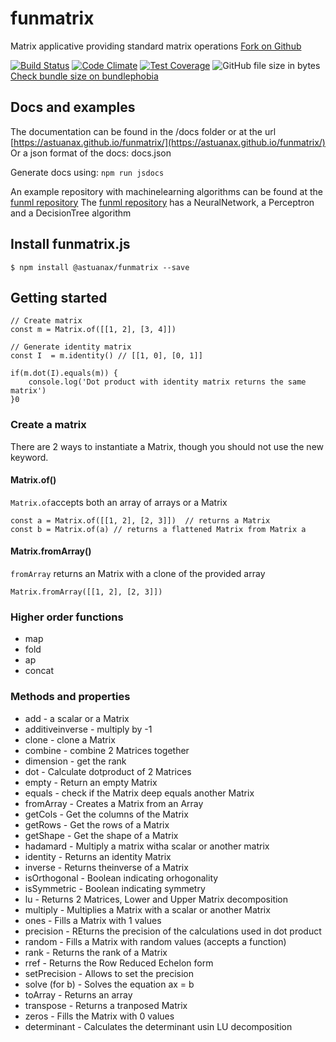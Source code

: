 # funmatrix
Matrix applicative providing standard matrix operations [Fork on Github](https://github.com/astuanax/funmatrix)

[![Build Status](https://travis-ci.org/astuanax/funmatrix.svg?branch=master)](https://travis-ci.org/astuanax/funmatrix)  [![Code Climate](https://codeclimate.com/github/astuanax/funmatrix/badges/gpa.svg)](https://codeclimate.com/github/astuanax/funmatrix) [![Test Coverage](https://api.codeclimate.com/v1/badges/863475b9e13c7ebfb711/test_coverage)](https://codeclimate.com/github/astuanax/funmatrix/test_coverage) ![GitHub file size in bytes](https://img.badgesize.io/astuanax/funmatrix/master/lib/@astuanax/funmatrix.min.js.svg?compression=gzip)  [Check bundle size on bundlephobia](https://bundlephobia.com/result?p=fun.js@1.0.3)

## Docs and examples

The documentation can be found in the /docs folder or at the url [https://astuanax.github.io/funmatrix/](https://astuanax.github.io/funmatrix/)
Or a json format of the docs: docs.json

Generate docs using:  ```npm run jsdocs```

An example repository with machinelearning algorithms can be found at the [funml repository](https://github.com/astuanax/funml)
The [funml repository](https://github.com/astuanax/funml) has a NeuralNetwork, a Perceptron and a DecisionTree algorithm 

## Install funmatrix.js

```$ npm install @astuanax/funmatrix --save``` 

## Getting started

```
// Create matrix
const m = Matrix.of([[1, 2], [3, 4]])

// Generate identity matrix
const I  = m.identity() // [[1, 0], [0, 1]]

if(m.dot(I).equals(m)) {
    console.log('Dot product with identity matrix returns the same matrix')
}0
```

### Create a matrix

There are 2 ways to instantiate a Matrix, though you should not use the new keyword.

#### Matrix.of()
`Matrix.of`accepts both an array of arrays or a Matrix

````
const a = Matrix.of([[1, 2], [2, 3]])  // returns a Matrix
const b = Matrix.of(a) // returns a flattened Matrix from Matrix a
```` 

#### Matrix.fromArray()
`fromArray` returns an Matrix with a clone of the provided array 

```
Matrix.fromArray([[1, 2], [2, 3]])
```


### Higher order functions

* map
* fold
* ap
* concat

### Methods and properties

* add -  a scalar or a Matrix
* additiveinverse - multiply by  -1
* clone - clone a Matrix
* combine - combine 2 Matrices together
* dimension - get the rank
* dot - Calculate dotproduct of 2 Matrices
* empty - Return an empty Matrix
* equals - check if the Matrix deep equals another Matrix
* fromArray - Creates a Matrix from an Array
* getCols - Get the columns of the Matrix
* getRows - Get the rows of a Matrix
* getShape - Get the shape of a Matrix
* hadamard - Multiply a matrix witha  scalar or another matrix
* identity - Returns an identity Matrix
* inverse - Returns theinverse of a Matrix
* isOrthogonal - Boolean indicating orhogonality
* isSymmetric - Boolean indicating symmetry
* lu - Returns 2 Matrices, Lower and Upper Matrix decomposition
* multiply - Multiplies a Matrix with a scalar or another Matrix
* ones - Fills a Matrix with 1 values
* precision - REturns the precision of the calculations used in dot product
* random - Fills a Matrix with random values (accepts a function)
* rank - Returns the rank of a Matrix
* rref - Returns the Row Reduced Echelon form
* setPrecision - Allows to set the precision
* solve (for b) - Solves the equation ax = b
* toArray - Returns an array 
* transpose - Returns a tranposed Matrix
* zeros - Fills the Matrix with 0 values
* determinant - Calculates the determinant usin LU decomposition

